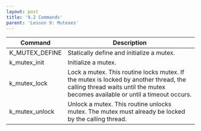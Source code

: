 ```yaml
---
layout: post
title: '9.2 Commands'
parent: 'Lesson 9: Mutexes'
---
```


| Command | Description |
| --- | --- |
| K_MUTEX_DEFINE | Statically define and initialize a mutex. |
| k_mutex_init | Initialize a mutex.  |
| k_mutex_lock | Lock a mutex. This routine locks mutex. If the mutex is locked by another thread, the calling thread waits until the mutex becomes available or until a timeout occurs. |
| k_mutex_unlock | Unlock a mutex. This routine unlocks mutex. The mutex must already be locked by the calling thread. |

